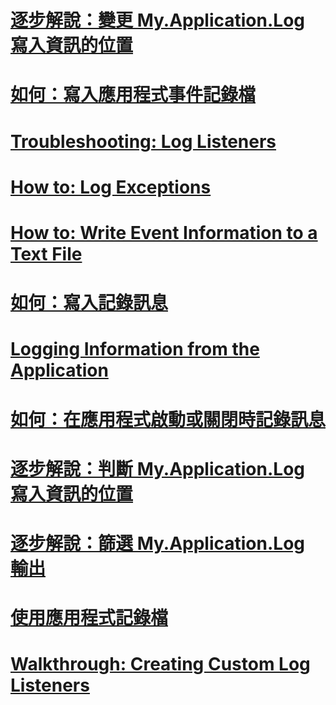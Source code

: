 # [逐步解說：變更 My.Application.Log 寫入資訊的位置](walkthrough-changing-where-my-application-log-writes-information.md)
# [如何：寫入應用程式事件記錄檔](how-to-write-to-an-application-event-log.md)
# [Troubleshooting: Log Listeners](troubleshooting-log-listeners.md)
# [How to: Log Exceptions](how-to-log-exceptions.md)
# [How to: Write Event Information to a Text File](how-to-write-event-information-to-a-text-file.md)
# [如何：寫入記錄訊息](how-to-write-log-messages.md)
# [Logging Information from the Application](logging-information-from-the-application.md)
# [如何：在應用程式啟動或關閉時記錄訊息](how-to-log-messages-when-the-application-starts-or-shuts-down.md)
# [逐步解說：判斷 My.Application.Log 寫入資訊的位置](walkthrough-determining-where-my-application-log-writes-information.md)
# [逐步解說：篩選 My.Application.Log 輸出](walkthrough-filtering-my-application-log-output.md)
# [使用應用程式記錄檔](working-with-application-logs.md)
# [Walkthrough: Creating Custom Log Listeners](walkthrough-creating-custom-log-listeners.md)
